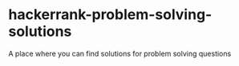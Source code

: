 # hackerrank-problem-solving-solutions
A place where you can find solutions for problem solving questions
